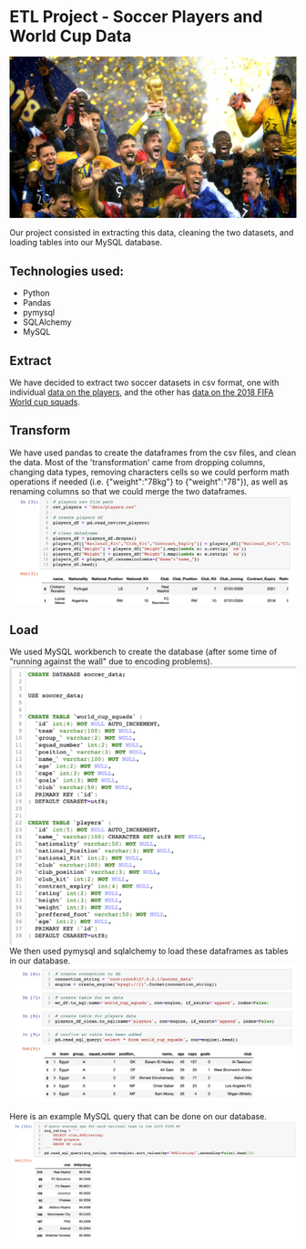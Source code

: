 # ETL Project - Soccer Players and World Cup Data

![france](france.jpg)


Our project consisted in extracting this data, cleaning the two datasets, and loading tables into our MySQL database.


## Technologies used:
- Python
- Pandas
- pymysql
- SQLAlchemy
- MySQL


## Extract
We have decided to extract two soccer datasets in csv format, one with individual [data on the players](https://www.kaggle.com/karangadiya/fifa19), and the other has [data on the 2018 FIFA World cup squads](https://www.kaggle.com/cclayford/2018-fifa-world-cup-squads). 


## Transform
We have used pandas to create the dataframes from the csv files, and clean the data. Most of the 'transformation' came from dropping columns, changing data types, removing characters cells so we could perform math operations if needed (i.e. {"weight":"78kg"} to {"weight":"78"}), as well as renaming columns so that we could merge the two dataframes.
![transform](transform.png)


## Load
We used MySQL workbench to create the database (after some time of "running against the wall" due to encoding problems). 
![sql query](mysql_queries.png)
We then used pymysql and sqlalchemy to load these dataframes as tables in our database.
![load](load.png)

Here is an example MySQL query that can be done on our database.
![rating](rating_per_club.png)
